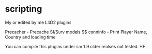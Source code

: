 # scripting
My or edited by me L4D2 plugins

Precacher - Precache SI/Surv models $$
conninfo - Print Player Name, Country and loading time 


You can compile this plugins under sm 1.9 older realses not tested. HF
